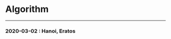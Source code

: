 # Algorithm
-------------------------------------------------------------
### 2020-03-02 : Hanoi, Eratos